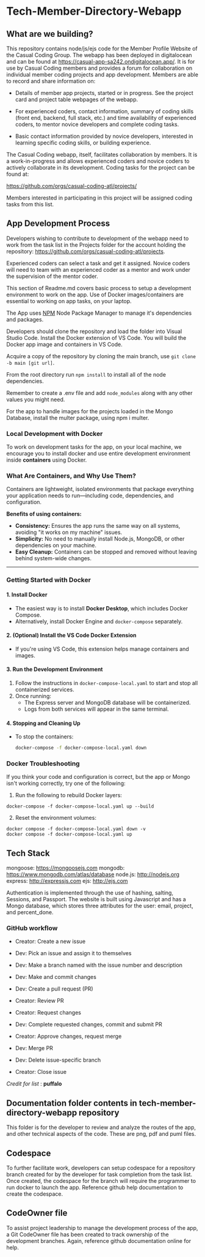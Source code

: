 # Tech-Member-Directory-Webapp

## What are we building?

This repository contains node/js/ejs code for the Member Profile Website of the Casual Coding Group. The webapp has been deployed in digitalocean and can be found at  https://casual-app-sa242.ondigitalocean.app/. It is for use by Casual Coding members and provides a forum for collaboration on individual member coding projects and app development. Members are able to record and share information on:

* Details of member app projects, started or in progress. See the project card and project table webpages of the webapp.

* For experienced coders, contact information, summary of coding skills (front end, backend, full stack, etc.) and time availability of experienced coders, to mentor novice developers and complete coding tasks.

* Basic contact information provided by novice developers, interested in learning specific coding skills, or building experience.

The Casual Coding webapp, itself, facilitates collaboration by members. It is a work-in-progress and allows experienced coders and novice coders to actively collaborate in its development. Coding tasks for the project can be found at: 

https://github.com/orgs/casual-coding-atl/projects/

Members interested in participating in this project will be assigned coding tasks from this list.

## App Development Process

Developers wishing to contribute to development of the webapp need to work from the task list in the Projects folder for the account holding the repository: https://github.com/orgs/casual-coding-atl/projects. 

Experienced coders can select a task and get it assigned. Novice coders will need to team with an experienced coder as a mentor and work under the supervision of the mentor coder. 

This section of Readme.md covers basic process to setup a development environment to work on the app. Use of Docker images/containers are essential to working on app tasks, on your laptop.

The App uses [NPM](https://www.npmjs.com/) Node Package Manager to manage it's dependencies and packages.

Developers should clone the repository and load the folder into Visual Studio Code. Install the Docker extension of VS Code. You will build the Docker app image and containers in VS Code.

Acquire a copy of the repository by cloning the main branch, use ```git clone -b main [git url]```.

From the root directory run ```npm install``` to install all of the node dependencies.

Remember to create a .env file and add ```node_modules``` along with any other values you might need.

For the app to handle images for the projects loaded in the Mongo Database, install the multer package, using npm i multer.

### Local Development with Docker

To work on development tasks for the app, on your local machine, we encourage you to install docker and use entire development environment inside **containers** using Docker.  

### What Are Containers, and Why Use Them?  

Containers are lightweight, isolated environments that package everything your application needs to run—including code, dependencies, and configuration.  

**Benefits of using containers:**  
- **Consistency:** Ensures the app runs the same way on all systems, avoiding "it works on my machine" issues.  
- **Simplicity:** No need to manually install Node.js, MongoDB, or other dependencies on your machine.  
- **Easy Cleanup:** Containers can be stopped and removed without leaving behind system-wide changes.  

---

### Getting Started with Docker  

#### 1. Install Docker  
- The easiest way is to install **Docker Desktop**, which includes Docker Compose.  
- Alternatively, install Docker Engine and `docker-compose` separately.  

#### 2. (Optional) Install the VS Code Docker Extension  
- If you're using VS Code, this extension helps manage containers and images.  

#### 3. Run the Development Environment  
1. Follow the instructions in `docker-compose-local.yaml` to start and stop all containerized services.  
2. Once running:  
   - The Express server and MongoDB database will be containerized.  
   - Logs from both services will appear in the same terminal.  

#### 4. Stopping and Cleaning Up  
- To stop the containers:  
  ```sh
  docker-compose -f docker-compose-local.yaml down
  ```


### Docker Troubleshooting
If you think your code and configuration is correct, but the app or Mongo isn't working correctly, try one of the following: 
1. Run the following to rebuild Docker layers:
```
docker-compose -f docker-compose-local.yaml up --build
```
2. Reset the environment volumes:
```
docker compose -f docker-compose-local.yaml down -v
docker compose -f docker-compose-local.yaml up
```


## Tech Stack

mongoose: https://mongoosejs.com
mongodb: https://www.mongodb.com/atlas/database
node.js: http://nodejs.org
express: http://expressjs.com
ejs: http://ejs.com

Authentication is implemented through the use of hashing, salting, Sessions, and Passport.
The website is built using Javascript and has a Mongo database, which stores three attributes for the user: email, project, and percent_done.

### GitHub workflow

- Creator: Create a new issue

- Dev: Pick an issue and assign it to themselves

- Dev: Make a branch named with the issue number and description

- Dev: Make and commit changes

- Dev: Create a pull request (PR)

- Creator: Review PR

- Creator: Request changes

- Dev: Complete requested changes, commit and submit PR

- Creator: Approve changes, request merge

- Dev: Merge PR

- Dev: Delete issue-specific branch

- Creator: Close issue

_Credit for list_ : **puffalo**


## Documentation folder contents in tech-member-directory-webapp repository

This folder is for the developer to review and analyze the routes of the app, and other technical aspects of the code. These are png, pdf and puml files.

## Codespace

To further facilitate work, developers can setup codespace for a repository branch created for by the developer for task completion from the task list. Once created, the codespace for the branch will require the programmer to run docker to launch the app. Reference github help documentation to create the codespace.

## CodeOwner file

To assist project leadership to manage the development process of the app, a Git CodeOwner file has been created to track ownership of the development branches. Again, reference github documentation online for help.
